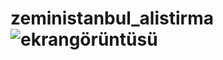 # zeministanbul_alistirma![ekrangörüntüsü](https://github.com/sevdenurs/zeministanbul_alistirma/assets/119888860/3b549b3a-7509-4d52-86d3-cb1da402284c)
